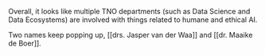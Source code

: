Overall, it looks like multiple TNO departments (such as Data Science and Data Ecosystems) are involved with things related to humane and ethical AI. 

Two names keep popping up, [[drs. Jasper van der Waa]] and [[dr. Maaike de Boer]].

